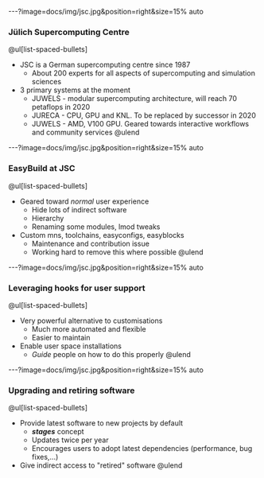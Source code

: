 ---?image=docs/img/jsc.jpg&position=right&size=15% auto

### Jülich Supercomputing Centre
@ul[list-spaced-bullets]
* JSC is a German supercomputing centre since 1987
  - About 200 experts for all aspects of supercomputing and simulation sciences
* 3 primary systems at the moment
  - JUWELS - modular supercomputing architecture, will reach 70 petaflops in 2020
  - JURECA - CPU, GPU and KNL. To be replaced by successor in 2020
  - JUWELS - AMD, V100 GPU. Geared towards interactive workflows and community services
@ulend
  
---?image=docs/img/jsc.jpg&position=right&size=15% auto

### EasyBuild at JSC

@ul[list-spaced-bullets]
* Geared toward *normal* user experience
  - Hide lots of indirect software
  - Hierarchy
  - Renaming some modules, lmod tweaks
* Custom mns, toolchains, easyconfigs, easyblocks
  - Maintenance and contribution issue
  - Working hard to remove this where possible
@ulend

---?image=docs/img/jsc.jpg&position=right&size=15% auto

### Leveraging hooks for user support

@ul[list-spaced-bullets]
* Very powerful alternative to customisations
  - Much more automated and flexible
  - Easier to maintain
* Enable user space installations
  - *Guide* people on how to do this properly
@ulend

---?image=docs/img/jsc.jpg&position=right&size=15% auto

### Upgrading and retiring software

@ul[list-spaced-bullets]
* Provide latest software to new projects by default
  - ***stages*** concept
  - Updates twice per year
  - Encourages users to adopt latest dependencies (performance, bug fixes,...)
* Give indirect access to "retired" software
@ulend
